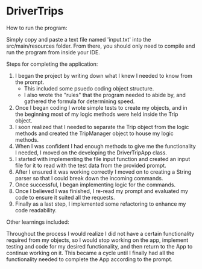 # DriverTrips
How to run the program:

Simply copy and paste a text file named 'input.txt' into the src/main/resources folder. From there, you should only need to compile and run the program from inside your IDE.

Steps for completing the application:

1. I began the project by writing down what I knew I needed to know from the prompt.
    - This included some psuedo coding object structure.
    - I also wrote the "rules" that the program needed to abide by, and gathered the formula for determining speed.
2. Once I began coding I wrote simple tests to create my objects, and in the beginning most of my logic methods were held inside the Trip object.
3. I soon realized that I needed to separate the Trip object from the logic methods and created the TripManager object to house my logic methods.
4. When I was confident I had enough methods to give me the functionality I needed, I moved on the developing the DriverTripApp class.
5. I started with implementing the file input function and created an input file for it to read with the test data from the provided prompt.
6. After I ensured it was working correctly I moved on to creating a String parser so that I could break down the incoming commands.
7. Once successful, I began implementing logic for the commands.
8. Once I believed I was finished, I re-read my prompt and evaluated my code to ensure it suited all the requests.
9. Finally as a last step, I implemented some refactoring to enhance my code readability.

Other learnings included:

Throughout the process I would realize I did not have a certain functionality required from my objects, so I would stop working on the app, implement testing and code for my desired functionality, and then return to the App to continue working on it. This became a cycle until I finally had all the functionality needed to complete the App according to the prompt.
